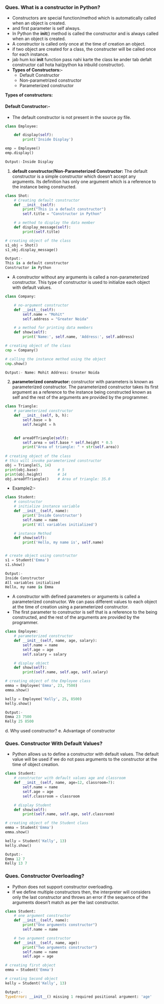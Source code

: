 ### **Ques. What is a constructor in Python?**
* Constructors are special function/method which is automatically called when an object is created.
* and first parameter is self always.
* In Python the __init__() method is called the constructor and is always called when an object is created.
* A constructor is called only once at the time of creation an object.
* if two object are created for a class, the constructer will be called once for each instance.
* jab hum koi __init__ function pass nahi karte the class ke ander tab defalt constructor call hota hai(python ka inbuild constructor).
* **Types of Constructors:-**
  * Default Constructor
  * Non-parametrized constructor
  * Parameterized constructor

**Types of constructors:**

#### Default Constructor:- 
* The default constructor is not present in the source py file. 
```python
class Employee:

    def display(self):
        print('Inside Display')

emp = Employee()
emp.display()

Output:-Inside Display
```

1. **default constructor/Non-Parameterized Constructor:** The default constructor is a simple constructor which doesn’t accept any arguments. Its definition has only one argument which is a reference to the instance being constructed.
```python
class Shot:
    # Creating default constructor
    def __init__(self):
        print("This is a default constructor")
        self.title = "Constructor in Python"

    # a method to display the data member
    def display_message(self):
        print(self.title)

# creating object of the class
s1_obj = Shot()
s1_obj.display_message()

Output:-
This is a default constructor
Constructor in Python
```

* A constructor without any arguments is called a non-parameterized constructor. This type of constructor is used to initialize each object with default values.
```python
class Company:

    # no-argument constructor
    def __init__(self):
        self.name = "Mohit"
        self.address = "Greater Noida"

    # a method for printing data members
    def show(self):
        print('Name:', self.name, 'Address:', self.address)

# creating object of the class
cmp = Company()

# calling the instance method using the object
cmp.show()

Output:- Name: Mohit Address: Greater Noida
```

2. **parameterized constructor:** constructor with parameters is known as parameterized constructor. The parameterized constructor takes its first argument as a reference to the instance being constructed known as self and the rest of the arguments are provided by the programmer.
```python
class Triangle:
    # parameterized constructor
    def __init__(self, b, h):
        self.base = b
        self.height = h

 
    def areaOfTriangle(self):
        self.area = self.base * self.height * 0.5
        print("Area of triangle: " + str(self.area))
 
# creating object of the class
# this will invoke parameterized constructor
obj = Triangle(5, 14)
print(obj.base)         # 5 
print(obj.height)       # 14
obj.areaOfTriangle()    # Area of triangle: 35.0
```

* Example2:-
```python
class Student:
    # constructor
    # initialize instance variable
    def __init__(self, name):
        print('Inside Constructor')
        self.name = name
        print('All variables initialized')

    # instance Method
    def show(self):
        print('Hello, my name is', self.name)


# create object using constructor
s1 = Student('Emma')
s1.show()

Output:-
Inside Constructor
All variables initialized
Hello, my name is Emma
```

* A constructor with defined parameters or arguments is called a parameterized constructor. We can pass different values to each object at the time of creation using a parameterized constructor.
* The first parameter to constructor is self that is a reference to the being constructed, and the rest of the arguments are provided by the programmer. 
```python
class Employee:
    # parameterized constructor
    def __init__(self, name, age, salary):
        self.name = name
        self.age = age
        self.salary = salary

    # display object
    def show(self):
        print(self.name, self.age, self.salary)

# creating object of the Employee class
emma = Employee('Emma', 23, 7500)
emma.show()

kelly = Employee('Kelly', 25, 8500)
kelly.show()

Output:-
Emma 23 7500
Kelly 25 8500
```

d. Why used constructor?
e. Advantage of constructor



### Ques. Constructor With Default Values?
* Python allows us to define a constructor with default values. The default value will be used if we do not pass arguments to the constructor at the time of object creation.
```python
class Student:
    # constructor with default values age and classroom
    def __init__(self, name, age=12, classroom=7):
        self.name = name
        self.age = age
        self.classroom = classroom

    # display Student
    def show(self):
        print(self.name, self.age, self.classroom)

# creating object of the Student class
emma = Student('Emma')
emma.show()

kelly = Student('Kelly', 13)
kelly.show()

Output:-
Emma 12 7
Kelly 13 7
```

### Ques. Constructor Overloading?
* Python does not support constructor overloading.
* If we define multiple constructors then, the interpreter will considers only the last constructor and throws an error if the sequence of the arguments doesn’t match as per the last constructor. 
```python
class Student:
    # one argument constructor
    def __init__(self, name):
        print("One arguments constructor")
        self.name = name

    # two argument constructor
    def __init__(self, name, age):
        print("Two arguments constructor")
        self.name = name
        self.age = age

# creating first object
emma = Student('Emma')

# creating Second object
kelly = Student('Kelly', 13)

Output:-
TypeError: __init__() missing 1 required positional argument: 'age'
```